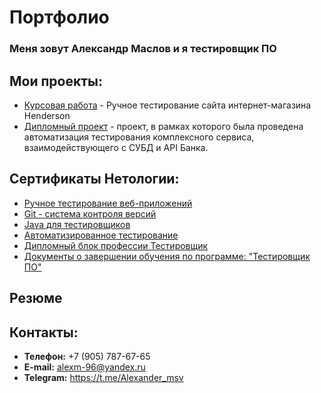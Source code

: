 # Портфолио

### Меня зовут Александр Маслов и я тестировщик ПО

## Мои проекты:
* [Курсовая работа](https://docs.google.com/spreadsheets/d/1BfI8fTOA4wXnqHgYWXissG7VJ44DWjQkPRU-H02KMHg/edit#gid=0) - Ручное тестирование сайта интернет-магазина Henderson
* [Дипломный проект](https://github.com/M-Alex96/QA-Graduate-Work) - проект, в рамках которого была проведена автоматизация тестирования комплексного сервиса, взаимодействующего с СУБД и API Банка.

## Сертификаты Нетологии:
* [Ручное тестирование веб-приложений](https://github.com/M-Alex96/Portfolio/blob/main/certificate_manual.pdf)
* [Git - система контроля версий](https://github.com/M-Alex96/Portfolio/blob/main/certificate_git.pdf)
* [Java для тестировщиков](https://github.com/M-Alex96/Portfolio/blob/main/certificate_java.pdf)
* [Автоматизированное тестирование](https://github.com/M-Alex96/Portfolio/blob/main/certificate_automation.pdf)
* [Дипломный блок профессии Тестировщик](https://github.com/M-Alex96/Portfolio/blob/main/certificate_diploma_project.jpeg)
* [Документы о завершении обучения по программе: "Тестировщик ПО"](https://github.com/M-Alex96/Portfolio/blob/main/certificate_qa.pdf)

## **Резюме**

## Контакты:
* **Телефон:** +7 (905) 787-67-65
* **E-mail:** alexm-96@yandex.ru
* **Telegram:** https://t.me/Alexander_msv
